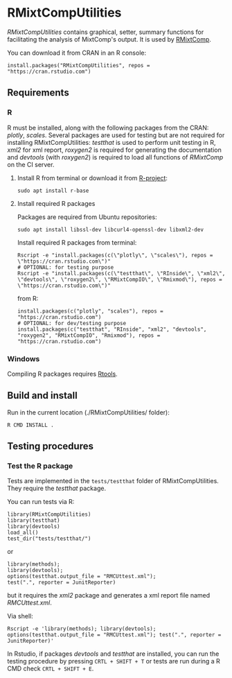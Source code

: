 # RMixtCompUtilities

*RMixtCompUtilities* contains graphical, setter, summary functions for facilitating the analysis of MixtComp's output. It is used by [RMixtComp](../RMixtComp).

You can download it from CRAN in an R console:

```
install.packages("RMixtCompUtilities", repos = "https://cran.rstudio.com")
```

## Requirements

### R

R must be installed, along with the following packages from the CRAN: *plotly*, *scales*. Several packages are used for testing but are not required for installing RMixtCompUtilities: *testthat* is used to perform unit testing in R, *xml2* for xml report, *roxygen2* is required for generating the documentation and *devtools* (with *roxygen2*) is required to load all functions of $RMixtComp$ on the CI server.

1. Install R from terminal or download it from [R-project](https://www.r-project.org/):

    ```
    sudo apt install r-base
    ```

2. Install required R packages

    Packages are required from Ubuntu repositories:

    ```
    sudo apt install libssl-dev libcurl4-openssl-dev libxml2-dev
    ```

    Install required R packages from terminal:

    ```
    Rscript -e "install.packages(c(\"plotly\", \"scales\"), repos = \"https://cran.rstudio.com\")"
    # OPTIONAL: for testing purpose
    Rscript -e "install.packages(c(\"testthat\", \"RInside\", \"xml2\", \"devtools\", \"roxygen2\", \"RMixtCompIO\", \"Rmixmod\"), repos = \"https://cran.rstudio.com\")"
    ```
    from R:

    ```
    install.packages(c("plotly", "scales"), repos = "https://cran.rstudio.com")
    # OPTIONAL: for dev/testing purpose
    install.packages(c("testthat", "RInside", "xml2", "devtools", "roxygen2", "RMixtCompIO", "Rmixmod"), repos = "https://cran.rstudio.com")
    ```

### Windows

Compiling R packages requires [Rtools](https://cran.r-project.org/bin/windows/Rtools/).


## Build and install

Run in the current location (./RMixtCompUtilities/ folder):

```
R CMD INSTALL .
```

## Testing procedures

### Test the R package

Tests are implemented in the `tests/testthat` folder of RMixtCompUtilities. They require the *testthat* package.

You can run tests via R:

```
library(RMixtCompUtilities)
library(testthat)
library(devtools)
load_all()
test_dir("tests/testthat/")
```
or
```
library(methods);
library(devtools);
options(testthat.output_file = "RMCUttest.xml");
test(".", reporter = JunitReporter)
```
but it requires the *xml2* package and generates a xml report file named *RMCUttest.xml*.

Via shell:
```
Rscript -e 'library(methods); library(devtools); options(testthat.output_file = "RMCUttest.xml"); test(".", reporter = JunitReporter)'
```

In Rstudio, if packages *devtools* and *testthat* are installed, you can run the testing procedure by pressing `CRTL + SHIFT + T` or tests are run during a R CMD check `CRTL + SHIFT + E`.
